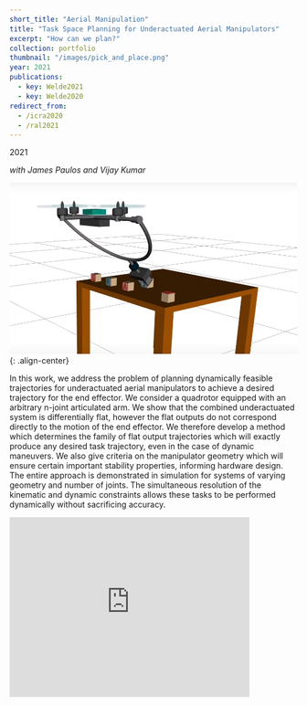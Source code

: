 ```yaml
---
short_title: "Aerial Manipulation"
title: "Task Space Planning for Underactuated Aerial Manipulators"
excerpt: "How can we plan?"
collection: portfolio
thumbnail: "/images/pick_and_place.png"
year: 2021
publications:
  - key: Welde2021
  - key: Welde2020
redirect_from: 
  - /icra2020
  - /ral2021
---
```


2021

*with James Paulos and Vijay Kumar*

![image-center](/images/pick_and_place.png){: .align-center}

In this work, we address the problem of planning dynamically feasible trajectories for underactuated aerial manipulators to achieve a desired trajectory for the end effector. We consider a quadrotor equipped with an arbitrary n-joint articulated arm. We show that the combined underactuated system is differentially flat, however the flat outputs do not correspond directly to the motion of the end effector. We therefore develop a method which determines the family of flat output trajectories which will exactly produce any desired task trajectory, even in the case of dynamic maneuvers. We also give criteria on the manipulator geometry which will ensure certain important stability properties, informing hardware design. The entire approach is demonstrated in simulation for systems of varying geometry and number of joints. The simultaneous resolution of the kinematic and dynamic constraints allows these tasks to be performed dynamically without sacrificing accuracy.

<iframe width="420" height="315" src="https://www.youtube.com/embed/GOc6Begdb2s" frameborder="0" allowfullscreen></iframe><br/>
